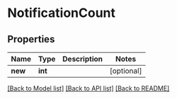 # NotificationCount

## Properties
Name | Type | Description | Notes
------------ | ------------- | ------------- | -------------
**new** | **int** |  | [optional] 

[[Back to Model list]](../README.md#documentation-for-models) [[Back to API list]](../README.md#documentation-for-api-endpoints) [[Back to README]](../README.md)


